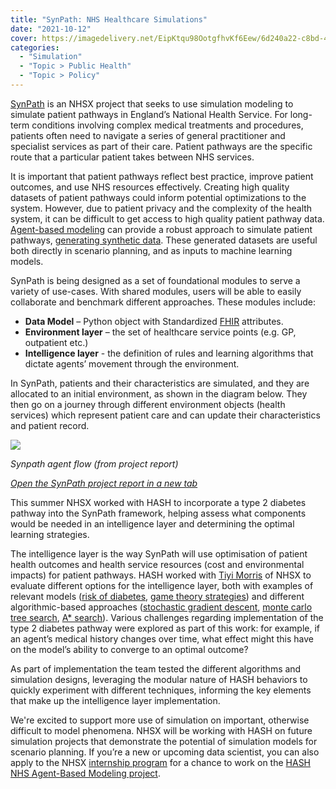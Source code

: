 ```yaml
---
title: "SynPath: NHS Healthcare Simulations"
date: "2021-10-12"
cover: https://imagedelivery.net/EipKtqu98OotgfhvKf6Eew/6d240a22-c8bd-4a52-e049-7d2768888d00/public
categories: 
  - "Simulation"
  - "Topic > Public Health"
  - "Topic > Policy"
---
```


[SynPath](https://github.com/nhsx/SynPath) is an NHSX project that seeks to use simulation modeling to simulate patient pathways in England’s National Health Service. For long-term conditions involving complex medical treatments and procedures, patients often need to navigate a series of general practitioner and specialist services as part of their care. Patient pathways are the specific route that a particular patient takes between NHS services.

It is important that patient pathways reflect best practice, improve patient outcomes, and use NHS resources effectively. Creating high quality datasets of patient pathways could inform potential optimizations to the system. However, due to patient privacy and the complexity of the health system, it can be difficult to get access to high quality patient pathway data. [Agent-based modeling](https://hash.ai/glossary/agent-based-modeling) can provide a robust approach to simulate patient pathways, [generating synthetic data](https://hash.ai/glossary/synthetic-data-generation). These generated datasets are useful both directly in scenario planning, and as inputs to machine learning models.

SynPath is being designed as a set of foundational modules to serve a variety of use-cases. With shared modules, users will be able to easily collaborate and benchmark different approaches. These modules include:

- **Data Model** – Python object with Standardized [FHIR](https://hash.ai/glossary/fast-healthcare-interoperability-resources) attributes.
- **Environment layer** – the set of healthcare service points (e.g. GP, outpatient etc.)
- **Intelligence layer** - the definition of rules and learning algorithms that dictate agents’ movement through the environment.

In SynPath, patients and their characteristics are simulated, and they are allocated to an initial environment, as shown in the diagram below. They then go on a journey through different environment objects (health services) which represent patient care and can update their characteristics and patient record.

![](https://imagedelivery.net/EipKtqu98OotgfhvKf6Eew/f10a61f5-2777-41e5-7bfb-50511fc78b00/public)

_Synpath agent flow (from project report)_

[_Open the SynPath project report in a new tab_](https://cdn-us1.hash.ai/site/REDACTED_C245+ABM+Patient+Pathways_Final+Report_V3_28042021.cleaned.pdf)

This summer NHSX worked with HASH to incorporate a type 2 diabetes pathway into the SynPath framework, helping assess what components would be needed in an intelligence layer and determining the optimal learning strategies.

The intelligence layer is the way SynPath will use optimisation of patient health outcomes and health service resources (cost and environmental impacts) for patient pathways. HASH worked with [Tiyi Morris](https://hash.ai/@tiyimo) of NHSX to evaluate different options for the intelligence layer, both with examples of relevant models ([risk of diabetes](https://hash.ai/@hash/risk-of-diabetes), [game theory strategies](https://hash.ai/@b/mcts)) and different algorithmic-based approaches ([stochastic gradient descent](https://hash.ai/@hash/sgd), [monte carlo tree search](https://hash.ai/@hash/monte-carlo-tree-search), [A\* search](https://hash.ai/@hash/a-star-search)). Various challenges regarding implementation of the type 2 diabetes pathway were explored as part of this work: for example, if an agent’s medical history changes over time, what effect might this have on the model’s ability to converge to an optimal outcome?

As part of implementation the team tested the different algorithms and simulation designs, leveraging the modular nature of HASH behaviors to quickly experiment with different techniques, informing the key elements that make up the intelligence layer implementation.

We're excited to support more use of simulation on important, otherwise difficult to model phenomena. NHSX will be working with HASH on future simulation projects that demonstrate the potential of simulation models for scenario planning. If you’re a new or upcoming data scientist, you can also apply to the NHSX [internship program](https://www.nhsx.nhs.uk/key-tools-and-info/nhsx-analytics-unit/nhsx-internship-scheme-innovation-and-analytics-health/) for a chance to work on the [HASH NHS Agent-Based Modeling project](https://hashdeps.github.io/nhsx-internship-projects/agent-based-model-hash-ai/).
